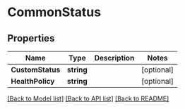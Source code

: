 # CommonStatus

## Properties

Name | Type | Description | Notes
------------ | ------------- | ------------- | -------------
**CustomStatus** | **string** |  | [optional] 
**HealthPolicy** | **string** |  | [optional] 

[[Back to Model list]](../README.md#documentation-for-models) [[Back to API list]](../README.md#documentation-for-api-endpoints) [[Back to README]](../README.md)


